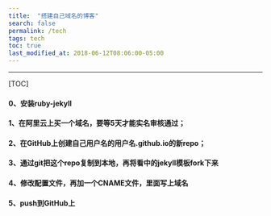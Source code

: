 ```yaml
---
title:  "搭建自己域名的博客"
search: false
permalink: /tech
tags: tech
toc: true
last_modified_at: 2018-06-12T08:06:00-05:00
---
```


----

[TOC]



#### 0、安装ruby-jekyll

#### 1、在阿里云上买一个域名，要等5天才能实名审核通过；

#### 2、在GitHub上创建自己用户名的用户名.github.io的新repo；

#### 3、通过git把这个repo复制到本地，再将看中的jekyll模板fork下来

#### 4、修改配置文件，再加一个CNAME文件，里面写上域名

#### 5、push到GitHub上